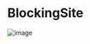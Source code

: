 # BlockingSite
![image](https://user-images.githubusercontent.com/111492589/235326104-1ba624c0-5224-42bb-9ae7-a546c4558e99.png)

